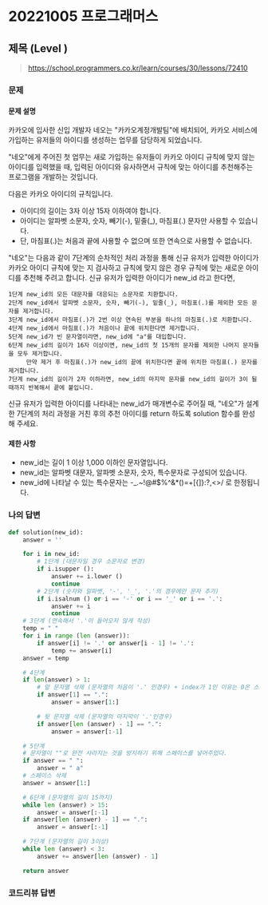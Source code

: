 # 20221005 프로그래머스

## 제목 (Level )
> https://school.programmers.co.kr/learn/courses/30/lessons/72410

### 문제
#### 문제 설명
카카오에 입사한 신입 개발자 네오는 "카카오계정개발팀"에 배치되어, 카카오 서비스에 가입하는 유저들의 아이디를 생성하는 업무를 담당하게 되었습니다.

"네오"에게 주어진 첫 업무는 새로 가입하는 유저들이 카카오 아이디 규칙에 맞지 않는 아이디를 입력했을 때, 입력된 아이디와 유사하면서 규칙에 맞는 아이디를 추천해주는 프로그램을 개발하는 것입니다.

다음은 카카오 아이디의 규칙입니다.
- 아이디의 길이는 3자 이상 15자 이하여야 합니다.
- 아이디는 알파벳 소문자, 숫자, 빼기(-), 밑줄(_), 마침표(.) 문자만 사용할 수 있습니다.
- 단, 마침표(.)는 처음과 끝에 사용할 수 없으며 또한 연속으로 사용할 수 없습니다.

"네오"는 다음과 같이 7단계의 순차적인 처리 과정을 통해 신규 유저가 입력한 아이디가 카카오 아이디 규칙에 맞는 지 검사하고 규칙에 맞지 않은 경우 규칙에 맞는 새로운 아이디를 추천해 주려고 합니다.
신규 유저가 입력한 아이디가 new_id 라고 한다면,

```
1단계 new_id의 모든 대문자를 대응되는 소문자로 치환합니다.
2단계 new_id에서 알파벳 소문자, 숫자, 빼기(-), 밑줄(_), 마침표(.)를 제외한 모든 문자를 제거합니다.
3단계 new_id에서 마침표(.)가 2번 이상 연속된 부분을 하나의 마침표(.)로 치환합니다.
4단계 new_id에서 마침표(.)가 처음이나 끝에 위치한다면 제거합니다.
5단계 new_id가 빈 문자열이라면, new_id에 "a"를 대입합니다.
6단계 new_id의 길이가 16자 이상이면, new_id의 첫 15개의 문자를 제외한 나머지 문자들을 모두 제거합니다.
     만약 제거 후 마침표(.)가 new_id의 끝에 위치한다면 끝에 위치한 마침표(.) 문자를 제거합니다.
7단계 new_id의 길이가 2자 이하라면, new_id의 마지막 문자를 new_id의 길이가 3이 될 때까지 반복해서 끝에 붙입니다.
```

신규 유저가 입력한 아이디를 나타내는 new_id가 매개변수로 주어질 때, "네오"가 설계한 7단계의 처리 과정을 거친 후의 추천 아이디를 return 하도록 solution 함수를 완성해 주세요.


#### 제한 사항
- new_id는 길이 1 이상 1,000 이하인 문자열입니다.
- new_id는 알파벳 대문자, 알파벳 소문자, 숫자, 특수문자로 구성되어 있습니다.
- new_id에 나타날 수 있는 특수문자는 -_.~!@#$%^&*()=+[{]}:?,<>/ 로 한정됩니다.

### 나의 답변
```python
def solution(new_id):
    answer = ''

    for i in new_id:
        # 1단계 (대문자일 경우 소문자로 변경)
        if i.isupper ():
            answer += i.lower ()
            continue
        # 2단계 (숫자와 알파벳, '-', '_', '.'의 경우에만 문자 추가)
        if i.isalnum () or i == '-' or i == '_' or i == '.':
            answer += i
            continue
    # 3단계 (연속해서 '.'이 들어오지 않게 작성)
    temp = " "
    for i in range (len (answer)):
        if answer[i] != '.' or answer[i - 1] != '.':
            temp += answer[i]
    answer = temp

    # 4단계
    if len(answer) > 1:
        # 앞 문자열 삭제 (문자열의 처음이 '.' 인경우) + index가 1인 이유는 0은 스페이스이기 때문이다.
        if answer[1] == ".":
            answer = answer[1:]

        # 뒷 문자열 삭제 (문자열의 마지막이 '.'인경우)
        if answer[len (answer) - 1] == ".":
            answer = answer[:-1]

    # 5단계
    # 문자열이 ""로 완전 사라지는 것을 방지하기 위해 스페이스를 넣어주었다.
    if answer == " ":
        answer = " a"
    # 스페이스 삭제
    answer = answer[1:]

    # 6단계 (문자열의 길이 15까지)
    while len (answer) > 15:
        answer = answer[:-1]
    if answer[len (answer) - 1] == ".":
        answer = answer[:-1]

    # 7단계 (문자열의 길이 3이상)
    while len (answer) < 3:
        answer += answer[len (answer) - 1]

    return answer
```

### 코드리뷰 답변
```python
```